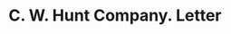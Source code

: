 ---
doi: 10.7916/D8N02JKX
date_other: '1892'
date_other_textual: '1892'
form: correspondence
genre:
- Letters (correspondence)
name:
- C. W. Hunt Company
object_in_context_url: https://biggert.cul.columbia.edu/items/view/ave_biggert_00966
subject_hierarchical_geographic:
- New York, New York, United States
subject_name:
- C. W. Hunt Company
title: C. W. Hunt Company. Letter
sort_title: C. W. Hunt Company. Letter
call_number: ave_biggert_00966
coordinates:
- 40.71277777777778,-74.00583333333333
pid: ave_biggert_00966
identifiers: ave_biggert_00966
permalink: /biggert/ave_biggert_00966/
layout: iiif-image-page
---